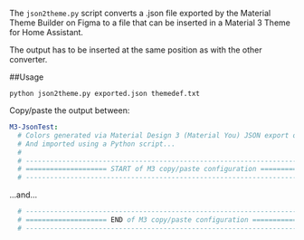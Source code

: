 The `json2theme.py` script converts a .json file exported by the Material Theme Builder on Figma to a file that can be inserted in a Material 3 Theme for Home Assistant.

The output has to be inserted at the same position as with the other converter.

##Usage

`python json2theme.py exported.json themedef.txt`

Copy/paste the output between:

```yaml
M3-JsonTest:
  # Colors generated via Material Design 3 (Material You) JSON export of Figma
  # And imported using a Python script...
  #
  # --------------------------------------------------------------------------
  # ==================== START of M3 copy/paste configuration ================
  # --------------------------------------------------------------------------
```
...and...
```yaml
  # --------------------------------------------------------------------------
  # ==================== END of M3 copy/paste configuration ==================
  # --------------------------------------------------------------------------
```
